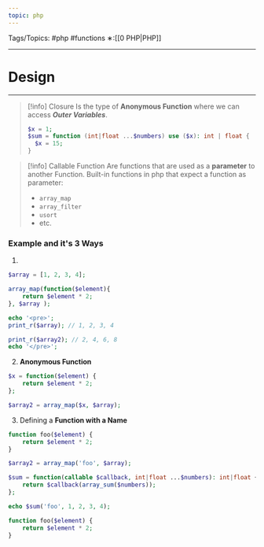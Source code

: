 ```yaml
---
topic: php
---
```



Tags/Topics: #php #functions
∗:[[0 PHP|PHP]]

---
# Design

--- 
>[!info] Closure
>Is the type of __Anonymous Function__ where we can access ___Outer Variables___.
>```php
>$x = 1;
>$sum = function (int|float ...$numbers) use ($x): int | float {
>	$x = 15;
>}
>```


> [!info] Callable Function
> Are functions that are used as a __parameter__ to another Function.
> Built-in functions in php that expect a function as parameter:
> - `array_map`
> - `array_filter`
> - `usort`
> - etc.
### Example and it's 3 Ways

1. 
```php
$array = [1, 2, 3, 4];

array_map(function($element){
	return $element * 2;
}, $array );

echo '<pre>';
print_r($array); // 1, 2, 3, 4

print_r($array2); // 2, 4, 6, 8
echo '</pre>';
```

2. __Anonymous Function__
```php
$x = function($element) {
	return $element * 2;
};

$array2 = array_map($x, $array);
```

3. Defining a __Function with a Name__
```php
function foo($element) {
	return $element * 2;
}

$array2 = array_map('foo', $array);
```


```php
$sum = function(callable $callback, int|float ...$numbers): int|float {
	return $callback(array_sum($numbers));
};

echo $sum('foo', 1, 2, 3, 4);

function foo($element) {
	return $element * 2;
}
```

